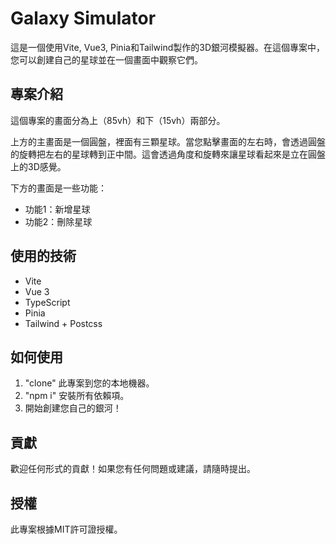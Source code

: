 # Galaxy Simulator

這是一個使用Vite, Vue3, Pinia和Tailwind製作的3D銀河模擬器。在這個專案中，您可以創建自己的星球並在一個畫面中觀察它們。

## 專案介紹

這個專案的畫面分為上（85vh）和下（15vh）兩部分。

上方的主畫面是一個圓盤，裡面有三顆星球。當您點擊畫面的左右時，會透過圓盤的旋轉把左右的星球轉到正中間。這會透過角度和旋轉來讓星球看起來是立在圓盤上的3D感覺。

下方的畫面是一些功能：
- 功能1：新增星球
- 功能2：刪除星球

## 使用的技術
- Vite
- Vue 3
- TypeScript
- Pinia
- Tailwind + Postcss

## 如何使用

1. "clone" 此專案到您的本地機器。
2. "npm i" 安裝所有依賴項。
3. 開始創建您自己的銀河！

## 貢獻

歡迎任何形式的貢獻！如果您有任何問題或建議，請隨時提出。

## 授權

此專案根據MIT許可證授權。
